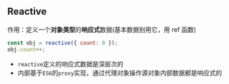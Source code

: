 ## Reactive

作用：定义一个**对象类型**的**响应式**数据(基本数据别用它，用 ref 函数)

```js
const obj = reactive({ count: 0 });
obj.count++;
```

- `reactive`定义的响应式数据是深层次的
- 内部基于`ES6`的`proxy`实现，通过代理对象操作源对象内部数据都是响应式的
